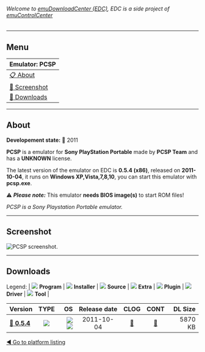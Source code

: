 ###### Welcome to [emuDownloadCenter (EDC)](https://github.com/PhoenixInteractiveNL/emuDownloadCenter/wiki/), EDC is a side project of [emuControlCenter](https://github.com/PhoenixInteractiveNL/emuControlCenter/wiki/)
***
## Menu
| **Emulator: PCSP** |
|:---------|
| [:clipboard: About](#about) |
| [:sunrise: Screenshot](#screenshot) |
| [:floppy_disk: Downloads](#downloads) |
***
## About
**Developement state:** :red_circle: 2011

**PCSP** is a emulator for **Sony PlayStation Portable** made by **PCSP Team** and has a **UNKNOWN** license.

The latest version of the emulator on EDC is **0.5.4 (x86)**, released on **2011-10-04**, it runs on **Windows XP,Vista,7,8,10**, you can start this emulator with **pcsp.exe**.

:warning: _**Please note:**_ This emulator **needs BIOS image(s)** to start ROM files!

_PCSP is a Sony Playstation Portable emulator._
***
## Screenshot
![](https://raw.githubusercontent.com/PhoenixInteractiveNL/emuDownloadCenter/master/hooks/pcsp/emulator_screen_01.jpg "PCSP screenshot.")
***
## Downloads
Legend: | 
![](https://raw.githubusercontent.com/wiki/PhoenixInteractiveNL/emuDownloadCenter/images_misc/icon_program_24.png) **Program** | 
![](https://raw.githubusercontent.com/wiki/PhoenixInteractiveNL/emuDownloadCenter/images_misc/icon_installer_24.png) **Installer** | 
![](https://raw.githubusercontent.com/wiki/PhoenixInteractiveNL/emuDownloadCenter/images_misc/icon_source_code_24.png) **Source** | 
![](https://raw.githubusercontent.com/wiki/PhoenixInteractiveNL/emuDownloadCenter/images_misc/icon_extra_24.png) **Extra** | 
![](https://raw.githubusercontent.com/wiki/PhoenixInteractiveNL/emuDownloadCenter/images_misc/icon_plugin_24.png) **Plugin** | 
![](https://raw.githubusercontent.com/wiki/PhoenixInteractiveNL/emuDownloadCenter/images_misc/icon_driver_24.png) **Driver** | 
![](https://raw.githubusercontent.com/wiki/PhoenixInteractiveNL/emuDownloadCenter/images_misc/icon_tool_24.png) **Tool** | 
 
| Version | TYPE | OS | Release date | CLOG | CONT | DL Size |
|:--------|:----:|---:|:------------:|:----:|:----:|--------:|
| [:floppy_disk: **0.5.4**](https://github.com/PhoenixInteractiveNL/edc-repo0005/raw/master/pcsp/0.5.4.7z) | ![](https://raw.githubusercontent.com/wiki/PhoenixInteractiveNL/emuDownloadCenter/images_misc/icon_program_24.png) | ![](https://raw.githubusercontent.com/wiki/PhoenixInteractiveNL/emuDownloadCenter/images_misc/logo_windows_24.png)![](https://raw.githubusercontent.com/wiki/PhoenixInteractiveNL/emuDownloadCenter/images_misc/icon_32-bit_24.png) | 2011-10-04 | [:page_facing_up:](https://github.com/PhoenixInteractiveNL/edc-repo0005/blob/master/pcsp/0.5.4_changelog.txt) | [:mag_right:](https://github.com/PhoenixInteractiveNL/edc-repo0005/blob/master/pcsp/0.5.4_contents.txt) | 5870 KB |

[:arrow_backward: Go to platform listing](https://github.com/PhoenixInteractiveNL/emuDownloadCenter/wiki/EDC-Platform-List)
